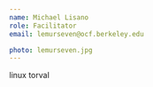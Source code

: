 ```yaml
---
name: Michael Lisano
role: Facilitator
email: lemurseven@ocf.berkeley.edu

photo: lemurseven.jpg
---
```


linux torval
